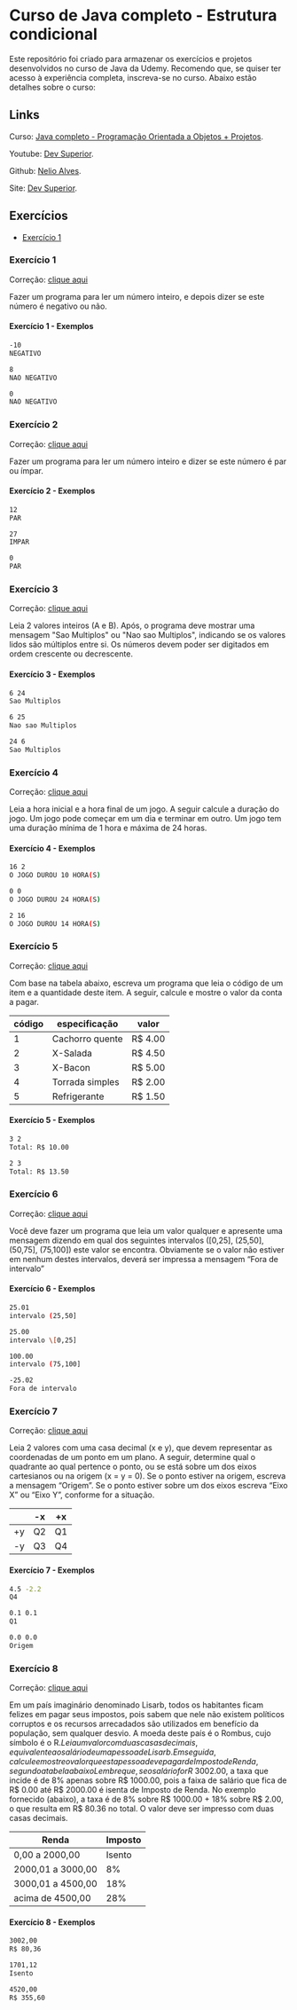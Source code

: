 # Curso de Java completo - Estrutura condicional

Este repositório foi criado para armazenar os exercícios e projetos desenvolvidos no curso de Java da Udemy. Recomendo que, se quiser ter acesso à experiência completa, inscreva-se no curso. Abaixo estão detalhes sobre o curso:

## Links

Curso: [Java completo - Programação Orientada a Objetos + Projetos](https://www.udemy.com/course/java-curso-completo/).

Youtube: [Dev Superior](https://www.youtube.com/@DevSuperior).

Github: [Nelio Alves](https://github.com/acenelio).

Site: [Dev Superior](https://devsuperior.com.br).

## Exercícios

- [Exercício 1](#exercício-1)

### Exercício 1

Correção: [clique aqui](https://github.com/acenelio/nivelamento-java/blob/master/src/cond01.java)

Fazer um programa para ler um número inteiro, e depois dizer se este número é negativo ou não.

#### Exercício 1 - Exemplos

```bash
-10
NEGATIVO
```

```bash
8
NAO NEGATIVO
```

```bash
0
NAO NEGATIVO
```

### Exercício 2

Correção: [clique aqui](https://github.com/acenelio/nivelamento-java/blob/master/src/cond02.java)

Fazer um programa para ler um número inteiro e dizer se este número é par ou ímpar.

#### Exercício 2 - Exemplos

```bash
12
PAR
```

```bash
27
IMPAR
```

```bash
0
PAR
```

### Exercício 3

Correção: [clique aqui](https://github.com/acenelio/nivelamento-java/blob/master/src/uri1044.java)

Leia 2 valores inteiros (A e B). Após, o programa deve mostrar uma mensagem "Sao Multiplos" ou "Nao sao Multiplos", indicando se os valores lidos são múltiplos entre si. Os números devem poder ser digitados em ordem crescente ou decrescente.

#### Exercício 3 - Exemplos

```bash
6 24
Sao Multiplos
```

```bash
6 25
Nao sao Multiplos
```

```bash
24 6
Sao Multiplos
```

### Exercício 4

Correção: [clique aqui](https://github.com/acenelio/nivelamento-java/blob/master/src/uri1046.java)

Leia a hora inicial e a hora final de um jogo. A seguir calcule a duração do jogo.  Um jogo pode começar em um dia e terminar em outro. Um jogo tem uma duração mínima de 1 hora e máxima de 24 horas.

#### Exercício 4 - Exemplos

```bash
16 2
O JOGO DUROU 10 HORA(S)
```

```bash
0 0
O JOGO DUROU 24 HORA(S)
```

```bash
2 16
O JOGO DUROU 14 HORA(S)
```

### Exercício 5

Correção: [clique aqui](https://github.com/acenelio/nivelamento-java/blob/master/src/uri1038.java)

Com base na tabela abaixo, escreva um programa que leia o código de um item e a quantidade deste item. A seguir, calcule e mostre o valor da conta a pagar.

|código|especificação|valor|
|---|---|---|
| 1 | Cachorro quente | R$ 4.00|
| 2 | X-Salada | R$ 4.50|
| 3 | X-Bacon | R$ 5.00|
| 4 | Torrada simples | R$ 2.00|
| 5 | Refrigerante | R$ 1.50|

#### Exercício 5 - Exemplos

```bash
3 2
Total: R$ 10.00
```

```bash
2 3
Total: R$ 13.50
```

### Exercício 6

Correção: [clique aqui](https://github.com/acenelio/nivelamento-java/blob/master/src/uri1044.java)

Você deve fazer um programa que leia um valor qualquer e apresente uma mensagem dizendo em qual dos seguintes intervalos (\[0,25], (25,50], (50,75], (75,100]) este valor se encontra. Obviamente se o valor não estiver em nenhum destes intervalos, deverá ser impressa a mensagem “Fora de intervalo”

#### Exercício 6 - Exemplos

```bash
25.01
intervalo (25,50]
```

```bash
25.00
intervalo \[0,25]
```

```bash
100.00
intervalo (75,100]
```

```bash
-25.02
Fora de intervalo
```

### Exercício 7

Correção: [clique aqui](https://github.com/acenelio/nivelamento-java/blob/master/src/uri1041.java)

Leia 2 valores com uma casa decimal (x e y), que devem representar as coordenadas de um ponto em um plano. A seguir, determine qual o quadrante ao qual pertence o ponto, ou se está sobre um dos eixos cartesianos ou na origem (x = y = 0). Se o ponto estiver na origem, escreva a mensagem “Origem”. Se o ponto estiver sobre um dos eixos escreva “Eixo X” ou “Eixo Y”, conforme for a situação.

| | -x | +x|
|---|---|---|
| +y | Q2 | Q1 |
| -y | Q3 | Q4 |

#### Exercício 7 - Exemplos

```bash
4.5 -2.2 
Q4
```

```bash
0.1 0.1
Q1
```

```bash
0.0 0.0
Origem
```

### Exercício 8

Correção: [clique aqui](https://github.com/acenelio/nivelamento-java/blob/master/src/uri1051.java)

Em um país imaginário denominado Lisarb, todos os habitantes ficam felizes em pagar seus impostos, pois sabem que nele não existem políticos corruptos e os recursos arrecadados são utilizados em benefício da população, sem qualquer desvio. A moeda deste país é o Rombus, cujo símbolo é o R$. Leia um valor com duas casas decimais, equivalente ao salário de uma pessoa de Lisarb. Em seguida, calcule e mostre o valor que esta pessoa deve pagar de Imposto de Renda, segundo a tabela abaixo
Lembre que, se o salário for R$ 3002.00, a taxa que incide é de 8% apenas sobre R$ 1000.00, pois a faixa de salário que fica de R$ 0.00 até R$ 2000.00 é isenta de Imposto de Renda. No exemplo fornecido (abaixo), a taxa é de 8% sobre R$ 1000.00 + 18% sobre R$ 2.00, o que resulta em R$ 80.36 no total. O valor deve ser impresso com duas casas decimais.

| Renda | Imposto |
|---|---|
| 0,00 a 2000,00 | Isento |
| 2000,01 a 3000,00 | 8% |
| 3000,01 a 4500,00 | 18% |
| acima de 4500,00 | 28% |

#### Exercício 8 - Exemplos

```bash
3002,00
R$ 80,36
```

```bash
1701,12
Isento
```

```bash
4520,00
R$ 355,60
```
